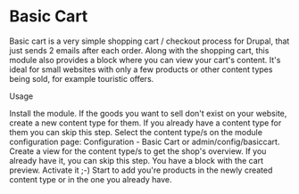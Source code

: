 # Basic Cart

Basic cart is a very simple shopping cart / checkout process for Drupal, that just sends 2 emails after each order. Along with the shopping cart, this module also provides a block where you can view your cart's content. It's ideal for small websites with only a few products or other content types being sold, for example touristic offers.

Usage

Install the module.
If the goods you want to sell don't exist on your website, create a new content type for them. If you already have a content type for them you can skip this step.
Select the content type/s on the module configuration page: Configuration - Basic Cart or admin/config/basiccart.
Create a view for the content type/s to get the shop's overview. If you already have it, you can skip this step.
You have a block with the cart preview. Activate it ;-)
Start to add you're products in the newly created content type or in the one you already have.
